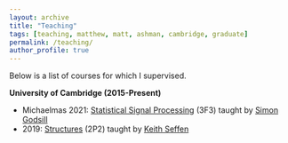 ```yaml
---
layout: archive
title: "Teaching"
tags: [teaching, matthew, matt, ashman, cambridge, graduate]
permalink: /teaching/
author_profile: true
---
```


Below is a list of courses for which I supervised.

**University of Cambridge (2015-Present)**
* Michaelmas 2021: [Statistical Signal Processing](http://teaching.eng.cam.ac.uk/content/engineering-tripos-part-iia-3f3-statistical-signal-processing-2017-18) (3F3) taught by [Simon Godsill](http://www.eng.cam.ac.uk/profiles/sjg30)
* 2019: [Structures](http://teaching.eng.cam.ac.uk/content/engineering-tripos-part-ib-2p2-structures-2020-21) (2P2) taught by [Keith Seffen](http://www2.eng.cam.ac.uk/~kas14/)

